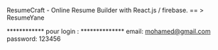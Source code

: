 ResumeCraft - Online Resume Builder with React.js / firebase.
                    == > ResumeYane

************ pour login : **************
email:
mohamed@gmail.com
password:
123456